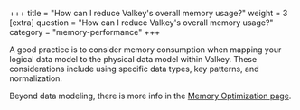 +++
title = "How can I reduce Valkey's overall memory usage?"
weight = 3
[extra]
question = "How can I reduce Valkey's overall memory usage?"
category = "memory-performance"
+++

A good practice is to consider memory consumption when mapping your logical data model to the physical data model within Valkey. These considerations include using specific data types, key patterns, and normalization.

Beyond data modeling, there is more info in the [Memory Optimization page](/topics/memory-optimization). 
